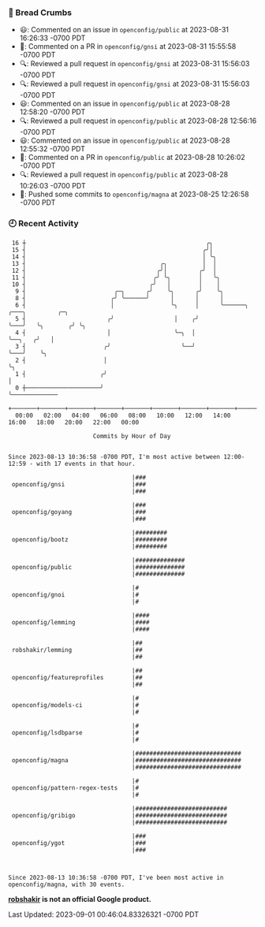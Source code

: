 ### 🍞 Bread Crumbs

 * 😃: Commented on an issue in `openconfig/public` at 2023-08-31 16:26:33 -0700 PDT
 * 💬: Commented on a PR in  `openconfig/gnsi` at 2023-08-31 15:55:58 -0700 PDT
 * 🔍: Reviewed a pull request in  `openconfig/gnsi` at 2023-08-31 15:56:03 -0700 PDT
 * 🔍: Reviewed a pull request in  `openconfig/gnsi` at 2023-08-31 15:56:03 -0700 PDT
 * 😃: Commented on an issue in `openconfig/public` at 2023-08-28 12:58:20 -0700 PDT
 * 🔍: Reviewed a pull request in  `openconfig/public` at 2023-08-28 12:56:16 -0700 PDT
 * 😃: Commented on an issue in `openconfig/public` at 2023-08-28 12:55:32 -0700 PDT
 * 💬: Commented on a PR in  `openconfig/public` at 2023-08-28 10:26:02 -0700 PDT
 * 🔍: Reviewed a pull request in  `openconfig/public` at 2023-08-28 10:26:03 -0700 PDT
 * 🚢: Pushed some commits to `openconfig/magna` at 2023-08-25 12:26:58 -0700 PDT

### 🕘 Recent Activity
```
 16 ┼                                                   ╭╮
 15 ┤                                                  ╭╯│
 14 ┤                                                  │ ╰╮
 13 ┤                                      ╭╮          │  │
 12 ┤                                     ╭╯│         ╭╯  │
 11 ┤                                    ╭╯ ╰╮        │   ╰╮
 10 ┤                                   ╭╯   │        │    │
  9 ┤                         ╭─╮      ╭╯    ╰╮      ╭╯    ╰╮
  8 ┤                        ╭╯ ╰──────╯      │      │      │
  6 ┤                        │                ╰╮     │      ╰──────╮   ╭───╮         ╭─╮
  5 ┤                       ╭╯                 │    ╭╯             ╰───╯   ╰╮       ╭╯ ╰╮
  4 ┤                       │                  ╰─╮  │                       ╰──╮   ╭╯   │
  3 ┤                      ╭╯                    ╰──╯                          ╰───╯    ╰╮
  2 ┤                      │                                                             ╰╮
  1 ┤                     ╭╯                                                              │
  0 ┼─────────────────────╯                                                               ╰─────────────
    +───────+───────+───────+───────+───────+───────+───────+───────+───────+───────+───────+───────+────
  00:00   02:00   04:00   06:00   08:00   10:00   12:00   14:00   16:00   18:00   20:00   22:00   00:00   

						Commits by Hour of Day


Since 2023-08-13 10:36:58 -0700 PDT, I'm most active between 12:00-12:59 - with 17 events in that hour.

```



```
                                   |###
 openconfig/gnsi                   |###
                                   |###

                                   |###
 openconfig/goyang                 |###
                                   |###

                                   |#########
 openconfig/bootz                  |#########
                                   |#########

                                   |##############
 openconfig/public                 |##############
                                   |##############

                                   |#
 openconfig/gnoi                   |#
                                   |#

                                   |####
 openconfig/lemming                |####
                                   |####

                                   |##
 robshakir/lemming                 |##
                                   |##

                                   |##
 openconfig/featureprofiles        |##
                                   |##

                                   |#
 openconfig/models-ci              |#
                                   |#

                                   |#
 openconfig/lsdbparse              |#
                                   |#

                                   |##############################
 openconfig/magna                  |##############################
                                   |##############################

                                   |#
 openconfig/pattern-regex-tests    |#
                                   |#

                                   |##########################
 openconfig/gribigo                |##########################
                                   |##########################

                                   |###
 openconfig/ygot                   |###
                                   |###



Since 2023-08-13 10:36:58 -0700 PDT, I've been most active in openconfig/magna, with 30 events.

```
**[robshakir](mailto:robjs@google.com) is not an official Google product.**  


Last Updated: 2023-09-01 00:46:04.83326321 -0700 PDT
